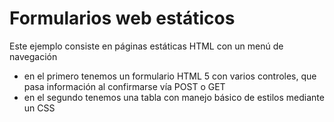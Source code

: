 # Formularios web estáticos

Este ejemplo consiste en páginas estáticas HTML con un menú de navegación 

* en el primero tenemos un formulario HTML 5 con varios controles, que pasa información al confirmarse vía POST o GET
* en el segundo tenemos una tabla con manejo básico de estilos mediante un CSS


